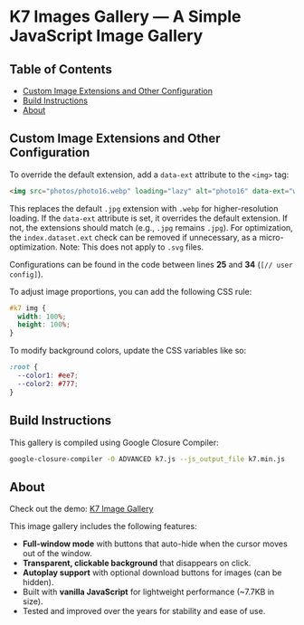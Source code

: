 # K7 Images Gallery — A Simple JavaScript Image Gallery

## Table of Contents
- [Custom Image Extensions and Other Configuration](#custom-image-extensions-and-other-configuration)
- [Build Instructions](#build-instructions)
- [About](#about)

## Custom Image Extensions and Other Configuration

To override the default extension, add a `data-ext` attribute to the `<img>` tag:
```html
<img src="photos/photo16.webp" loading="lazy" alt="photo16" data-ext="webp">
```
This replaces the default `.jpg` extension with `.webp` for higher-resolution loading. If the `data-ext` attribute is set, it overrides the default extension. If not, the extensions should match (e.g., `.jpg` remains `.jpg`). For optimization, the `index.dataset.ext` check can be removed if unnecessary, as a micro-optimization. Note: This does not apply to `.svg` files.

Configurations can be found in the code between lines **25** and **34** (`[// user config]`).

To adjust image proportions, you can add the following CSS rule:
```css
#k7 img {
  width: 100%;
  height: 100%;
}
```

To modify background colors, update the CSS variables like so:
```css
:root {
  --color1: #ee7;
  --color2: #777;
}
```

## Build Instructions

This gallery is compiled using Google Closure Compiler:
```bash
google-closure-compiler -O ADVANCED k7.js --js_output_file k7.min.js
```

## About

Check out the demo: [K7 Image Gallery](https://kostassliazas.github.io/K7/)

This image gallery includes the following features:
- **Full-window mode** with buttons that auto-hide when the cursor moves out of the window.
- **Transparent, clickable background** that disappears on click.
- **Autoplay support** with optional download buttons for images (can be hidden).
- Built with **vanilla JavaScript** for lightweight performance (~7.7KB in size).
- Tested and improved over the years for stability and ease of use.

